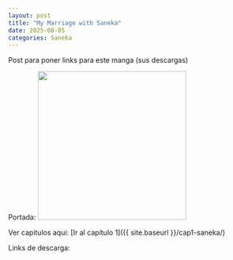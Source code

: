 ```yaml
---
layout: post
title: "My Marriage with Saneka"
date: 2025-08-05
categories: Saneka
---
```


Post para poner links para este manga (sus descargas)

Portada:
<img src="{{ site.baseurl }}/assets/img/post1.jpg" width="300">

Ver capitulos aqui:
[Ir al capítulo 1]({{ site.baseurl }}/cap1-saneka/)

Links de descarga:
